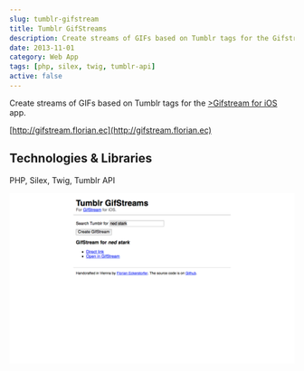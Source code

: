 ```yaml
---
slug: tumblr-gifstream
title: Tumblr GifStreams
description: Create streams of GIFs based on Tumblr tags for the Gifstream for iOS app.
date: 2013-11-01
category: Web App
tags: [php, silex, twig, tumblr-api]
active: false
---
```


Create streams of GIFs based on Tumblr tags for the [>Gifstream for iOS](http://gifstream.in) app.

[http://gifstream.florian.ec](http://gifstream.florian.ec)

## Technologies &amp; Libraries

PHP, Silex, Twig, Tumblr API

![Screenshot of a generated GifStream](./tumblr-gifstreams-1.png)
